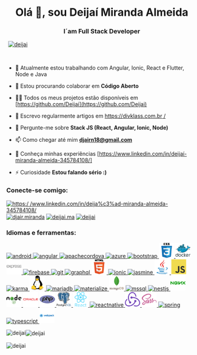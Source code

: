 <h1 align="center">Olá 👋, sou Deijaí Miranda Almeida</h1>
<h3 align="center">I´am Full Stack Developer</h3>

<p align="left"> <a style="margin-left: 5px" href="https://github.com/ryo-ma/github-profile-trophy"><img
            src="https://github-profile-trophy.vercel.app/?username=deijai" alt="deijai" /></a> </p>

<p align="left"> <a href="https://twitter.com/" target="blank"><img
            src="https://img.shields. io/twitter/follow/?logo=twitter&style=for-the-badge" alt="" /></a> </p>

- 🔭 Atualmente estou trabalhando com Angular, Ionic, React e Flutter, Node e Java

- 👯 Estou procurando colaborar em **Código Aberto**

- 👨‍💻 Todos os meus projetos estão disponíveis em [https://github.com/Deijai](https://github.com/Deijai)

- 📝 Escrevo regularmente artigos em [https://divklass.com.br /](https://divklass.com.br/)

- 💬 Pergunte-me sobre **Stack JS (React, Angular, Ionic, Node)**

- 📫 Como chegar até mim **djairn18@gmail.com**

- 📄 Conheça minhas experiências
[https://www.linkedin.com/in/deijaí-miranda-almeida-345784108/]

- ⚡ Curiosidade **Estou falando sério :)**

<h3 align="left">Conecte-se comigo:</h3>
<p align="left">
    <a href="https://linkedin.com/in/https://www.linkedin.com/in/deija%c3%ad-miranda-almeida-345784108/"
        target="blank"><img align="center"
            src="https://raw.githubusercontent.com/rahuldkjain/github-profile-readme-generator/master/src/images/icons/Social/linked-in-alt.svg"
            alt="https:/ /www.linkedin.com/in/deija%c3%ad-miranda-almeida-345784108/" height="30" width="40" /></a>
    <a href="https://www.facebook.com/djair.miranda" target="blank"><img align="center"
            src="https://raw.githubusercontent.com/rahuldkjain/github-profile-readme-generator/master/src/images/icons/Social/facebook.svg"
            alt="djair.miranda" height="30" width="40" /></a>
    <a href="https://instagram.com/deijai.ma" target="blank"><img align="center"
            src="https://raw.githubusercontent.com/rahuldkjain/github-profile-readme-generator/master/src/images/icons/Social/instagram.svg"
            alt="deijai.ma" height="30" width="40" /></a>
    <a href="https://discord.gg/deijai#0735" target="blank"><img align="center"
            src="https://raw.githubusercontent.com/rahuldkjain/github-profile-readme-generator/master/src/images/icons/Social/discord.svg"
            alt="deijai" height="30" width="40" /></a>
</p>

<h3 align="left">Idiomas e ferramentas:</h3>
<p align="left">
    <a href="https://developer.android.com" target="_blank" rel="noreferrer">
        <img src="https://raw.githubusercontent.com/devicons /devicon/master/icons/android/android-original-wordmark.svg"
            alt="android" width="40" height="40" />
    </a>
    <a href="https://angular.io " target="_blank" rel="noreferrer">
        <img src="https://angular.io/assets/images/logos/angular/angular.svg" alt="angular" width="40" height=" 40" />
    </a>
    <a href="https://cordova.apache.org/" target="_blank" rel="noreferrer">
        <img src="https://www.vectorlogo.zone/logos/apache_cordova/apache_cordova-icon.svg" alt="apachecordova"
            width="40" height="40" /> </a> <a href="https://azure.microsoft.com/en- in/" target="_blank"
        rel="noreferrer"> <img src="https://www.vectorlogo.zone/logos/microsoft_azure/microsoft_azure-icon.svg"
            alt="azure" width="40" altura="40" /> </a> <a href="https://getbootstrap.com" target="_blank"
        rel="noreferrer"> <img
            src="https://raw.githubusercontent.com/devicons /devicon/master/icons/bootstrap/bootstrap-plain-wordmark.svg"
            alt="bootstrap" width="40" height="40" /> </a> <a href="https://www.w3schools.com/css/" target="_blank"
        rel="noreferrer"> <img
            src="https://raw.githubusercontent.com/devicons/devicon/master/icons/css3/css3-original-wordmark.svg"
            alt="css3" width="40" height="40" /> </a> <a href="https://www.docker.com/" target="_blank"
        rel="noreferrer"> <img
            src="https://raw.githubusercontent.com/devicons/devicon/master/icons/docker/docker-original-wordmark.svg"
            alt="docker" width=" 40" height="40" /> </a> <a href="https://expressjs.com" target="_blank"
        rel="noreferrer"> <img
            src="https://raw.githubusercontent.com/devicons/devicon/master/icons/express/express-original-wordmark.svg"
            alt="express" width="40" height="40" /> </a> <a href="https://firebase.google.com/" target="_blank"
        rel="noreferrer"> <img src="https://www.vectorlogo.zone/logos/firebase/firebase-icon.svg" alt="firebase"
            width="40" height="40" /> </a> <a href="https://git-scm.com/" target="_blank" rel="noreferrer"> <img
            src="https://git-scm.com/images/logo@2x.png" alt="git" width="40" height="40" /> </a> <a
        href="https://graphql.org" target="_blank" rel="noreferrer"> <img
            src="https://www.vectorlogo.zone/logos/graphql/graphql-icon.svg" alt="graphql" width="40" height="40" />
    </a> <a href="https://www.w3.org/html/" target="_blank" rel="noreferrer"> <img
            src="https://raw.githubusercontent.com/devicons/devicon/master/icons/html5/html5-original-wordmark.svg"
            alt="html5" width="40" height="40" /> </a> <a href="https://ionicframework.com" target="_blank"
        rel="noreferrer"> <img src="https://upload.wikimedia.org/wikipedia/commons/d/d1/Ionic_Logo.svg" alt="ionic"
            width="40" height="40" /> </a> <a href="https://jasmine.github.io/" target="_blank" rel="noreferrer"> <img
            src="https://www.vectorlogo.zone/logos/jasmine/jasmine-icon.svg" alt="jasmine" width="40" height="40" />
    </a> <a href="https://www.java.com" target="_blank " rel="noreferrer"> <img
            src="https://raw.githubusercontent.com/devicons/devicon/master/icons/java/java-original.svg" alt="java"
            width="40" height="40" /> </a> <a href="https://developer.mozilla.org/en-US/docs/Web/JavaScript"
        target="_blank" rel="noreferrer"> <img
            src="https://raw.githubusercontent.com/devicons/devicon/master/icons/javascript/javascript-original.svg"
            alt="javascript" width="40" height="40" /> </a> <a href=" https://karma-runner.github.io/latest/index.html"
        target="_blank" rel="noreferrer"> <img
            src="https://raw.githubusercontent.com/detain/svg-logos/780f25886640cef088af994181646db2f6b1a3f8/svg/karma.svg"
            alt="karma" width="40" height="40" /> </a> <a href="https://www.linux.org/" target="_blank"
        rel="noreferrer"> <img
            src="https://raw.githubusercontent.com/devicons/devicon/master/icons/linux/linux-original.svg" alt="linux"
            width="40" height="40" /> </a> <a href="https://mariadb.org/" target="_blank" rel="noreferrer"> <img
            src="https://www.vectorlogo.zone/logos/mariadb/mariadb-icon.svg" alt="mariadb" width="40" height="40" />
    </a> <a href="https://materializecss.com/" target="_blank " rel="noreferrer"> <img
            src="https://raw.githubusercontent.com/prplx/svg-logos/5585531d45d294869c4eaab4d7cf2e9c167710a9/svg/materialize.svg"
            alt="materialize" width="40" height="40 " /> </a> <a href="https://www.mongodb.com/" target="_blank"
        rel="noreferrer"> <img
            src="https://raw.githubusercontent.com/devicons/devicon/master/icons/mongodb/mongodb-original-wordmark.svg"
            alt="mongodb" width="40" height="40" />
        <a href="https://www.microsoft.com/en-us/sql-server" target="_blank" rel="noreferrer"> <img
                src="https://www.svgrepo.com/show/303229/microsoft-sql-server-logo.svg" alt="mssql" width="40"
                height="40" /> </a> 
                 <a href="https://nestjs.com/" target="_blank"
            rel="noreferrer"> <img
                src="https://nestjs.com/logo-small-gradient.76616405.svg"
                alt="nestjs" width="40" height="40" /> </a> <a href="https://www.nginx.com" target="_blank"
            rel="noreferrer"> <img
                src="https://raw.githubusercontent.com/devicons/devicon/master/icons/nginx/nginx-original.svg"
                alt="nginx" width="40" height="40" /> </a> <a href="https://nodejs.org" target="_blank"
            rel="noreferrer"> <img
                src="https://raw.githubusercontent.com/devicons/devicon/master/icons/nodejs/nodejs-original-wordmark.svg"
                alt="nodejs" width="40" height="40" /> </a> <a href="https: //www.oracle.com/" target="_blank"
            rel="noreferrer"> <img
                src="https://raw.githubusercontent.com/devicons/devicon/master/icons/oracle/oracle-original.svg "
                alt="oracle" width="40" height="40" /> </a> <a href="https://www.php.net" target="_blank"
            rel="noreferrer"> <img
                src="https://raw.githubusercontent.com/devicons/devicon/master/icons/php/php-original.svg" alt="php"
                width="40" height="40" /> </a><a href="https://www.postgresql.org" target="_blank" rel="noreferrer">
            <img src="https://raw.githubusercontent.com/devicons/devicon/master/icons/postgresql/postgresql-original-wordmark.svg"
                alt="postgresql" width="40" height="40" /> </a> <a href="https://reactjs.org/" target="_blank"
            rel="noreferrer"> <img
                src="https://raw.githubusercontent.com/devicons/devicon/master/icons/react/react-original-wordmark.svg"
                alt="react" width="40" height="40" /> </a> <a href="https://reactnative.dev/" target="_blank"
            rel="noreferrer"> <img src="https://reactnative.dev/img/header_logo.svg" alt="reactnative" width="40"
                height="40" /> </a> <a href="https://redux.js.org" target="_blank" rel="noreferrer"> <img
                src="https://raw.githubusercontent.com/devicons/devicon/master/icons/redux/redux-original.svg"
                alt="redux" width="40" height="40" /> </a> <a href="https://sass-lang.com" target="_blank"
            rel="noreferrer"> <img
                src="https://raw.githubusercontent.com/devicons/devicon/master/icons/sass/sass-original.svg" alt="sass"
                width="40" height="40" /> </a> <a href="https://spring. io/" target="_blank" rel="noreferrer"> <img
                src="https://www.vectorlogo.zone/logos/springio/springio-icon.svg" alt="spring" width="40"
                height="40 " /> </a> <a href="https://www.typescriptlang.org/" target="_blank" rel="noreferrer"> <img
                src="https://raw.githubusercontent.com/devicons /devicon/master/icons/typescript/typescript-original.svg"
                alt="typescript" width="40" height="40" /> </a> <a href="https://webpack.js.org " target="_blank"
            rel="noreferrer"> <img
                src="https://raw.githubusercontent.com/devicons/devicon/d00d0969292a6569d45b06d3f350f463a0107b0d/icons/webpack/webpack-original-wordmark.svg"
                alt="webpack" width="40" height="40" /> </a>
</p>

<p>
    <img align="left"
        src="https://github-readme-stats.vercel.app/api/top-langs?username=deijai&show_icons=true&locale=en&layout=compact"
        alt="deijai" />
</p>

<p> <img align="center" src="https://github-readme-stats.vercel.app/api?username=deijai&show_icons=true&locale=en"
        alt="deijai" /> </p>

<p><img align="center" src="https://github-readme-streak-stats.herokuapp.com/?user=deijai&" alt="deijai" /></p>
